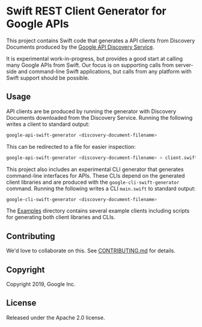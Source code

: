 # Swift REST Client Generator for Google APIs

This project contains Swift code that generates a API clients from Discovery Documents
produced by the [Google API Discovery Service](https://developers.google.com/discovery/).

It is experimental work-in-progress, but provides a good start
at calling many Google APIs from Swift. Our focus is on supporting
calls from server-side and command-line Swift applications, but
calls from any platform with Swift support should be possible.

## Usage

API clients are be produced by running the generator with Discovery
Documents downloaded from the Discovery Service. 
Running the following writes a client to standard output:

```sh
google-api-swift-generator <discovery-document-filename>
```

This can be redirected to a file for easier inspection:
```sh
google-api-swift-generator <discovery-document-filename> > client.swift
```


This project also includes an experimental CLI generator that
generates command-line interfaces for APIs. These CLIs depend
on the generated client libraries and are produced with the
`google-cli-swift-generator` command. Running the following
writes a CLI `main.swift` to standard output:
 
```sh
google-cli-swift-generator <discovery-document-filename>
```

The [Examples](Examples) directory contains several example 
clients including scripts for generating both client libraries and 
CLIs.

## Contributing

We'd love to collaborate on this. See [CONTRIBUTING.md](CONTRIBUTING.md) for details.

## Copyright

Copyright 2019, Google Inc.

## License

Released under the Apache 2.0 license.
